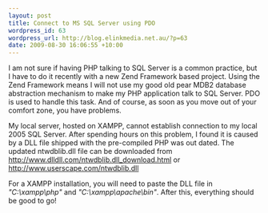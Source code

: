 ```yaml
--- 
layout: post
title: Connect to MS SQL Server using PDO
wordpress_id: 63
wordpress_url: http://blog.elinkmedia.net.au/?p=63
date: 2009-08-30 16:06:55 +10:00
---
```

I am not sure if having PHP talking to SQL Server is a common practice, but I have to do it recently with a new Zend Framework based project. Using the Zend Framework means I will not  use my good old pear MDB2 database abstraction mechanism to make my PHP application talk to SQL Server. PDO is used to handle this task. And of course, as soon as you move out of your comfort zone, you have problems.

My local server, hosted on XAMPP, cannot establish connection to my local 2005 SQL Server. After spending hours on this problem, I found it is caused by a DLL file shipped with the pre-compiled PHP was out dated. The updated ntwdblib.dll file can be downloaded from <a href="http://www.dlldll.com/ntwdblib.dll_download.html" target="_blank">http://www.dlldll.com/ntwdblib.dll_download.html</a> or <a href="http://www.userscape.com/ntwdblib.dll" target="_blank">http://www.userscape.com/ntwdblib.dll</a>

For a XAMPP installation, you will need to paste the DLL file in <em>"C:\xampp\php"</em> and <em>"C:\xampp\apache\bin"</em>. After this, everything should be good to go!
